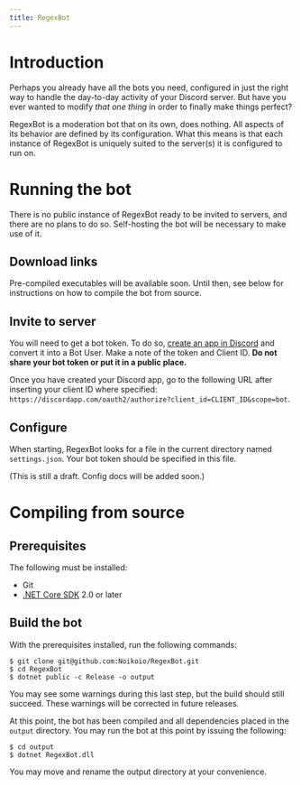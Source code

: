 ```yaml
---
title: RegexBot
---
```

# Introduction

Perhaps you already have all the bots you need, configured in just the right way to handle the day-to-day activity of your Discord server. But have you ever wanted to modify *that one thing* in order to finally make things perfect?

RegexBot is a moderation bot that on its own, does nothing. All aspects of its behavior are defined by its configuration. What this means is that each instance of RegexBot is uniquely suited to the server(s) it is configured to run on.

# Running the bot
There is no public instance of RegexBot ready to be invited to servers, and there are no plans to do so. Self-hosting the bot will be necessary to make use of it.

## Download links
Pre-compiled executables will be available soon. Until then, see below for instructions on how to compile the bot from source.

## Invite to server
You will need to get a bot token. To do so, [create an app in Discord](https://discordapp.com/developers/applications/me) and convert it into a Bot User. Make a note of the token and Client ID. **Do not share your bot token or put it in a public place.**

Once you have created your Discord app, go to the following URL after inserting your client ID where specified: `https://discordapp.com/oauth2/authorize?client_id=CLIENT_ID&scope=bot`.

## Configure
When starting, RegexBot looks for a file in the current directory named `settings.json`. Your bot token should be specified in this file.

(This is still a draft. Config docs will be added soon.)

# Compiling from source
## Prerequisites
The following must be installed:
* Git
* [.NET Core SDK](https://www.microsoft.com/net/core) 2.0 or later

## Build the bot
With the prerequisites installed, run the following commands:
```
$ git clone git@github.com:Noikoio/RegexBot.git
$ cd RegexBot
$ dotnet public -c Release -o output
```
You may see some warnings during this last step, but the build should still succeed. These warnings will be corrected in future releases.

At this point, the bot has been compiled and all dependencies placed in the `output` directory. You may run the bot at this point by issuing the following:
```
$ cd output
$ dotnet RegexBot.dll
```
You may move and rename the output directory at your convenience.